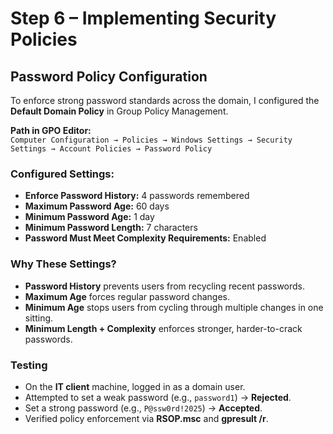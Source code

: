 # Step 6 – Implementing Security Policies

## Password Policy Configuration

To enforce strong password standards across the domain, I configured the **Default Domain Policy** in Group Policy Management.  

**Path in GPO Editor:**  
`Computer Configuration → Policies → Windows Settings → Security Settings → Account Policies → Password Policy`

### Configured Settings:
- **Enforce Password History:** 4 passwords remembered  
- **Maximum Password Age:** 60 days  
- **Minimum Password Age:** 1 day  
- **Minimum Password Length:** 7 characters  
- **Password Must Meet Complexity Requirements:** Enabled  

### Why These Settings?
- **Password History** prevents users from recycling recent passwords.  
- **Maximum Age** forces regular password changes.  
- **Minimum Age** stops users from cycling through multiple changes in one sitting.  
- **Minimum Length + Complexity** enforces stronger, harder-to-crack passwords.  

### Testing
- On the **IT client** machine, logged in as a domain user.  
- Attempted to set a weak password (e.g., `password1`) → **Rejected**.  
- Set a strong password (e.g., `P@ssw0rd!2025`) → **Accepted**.  
- Verified policy enforcement via **RSOP.msc** and **gpresult /r**.  
